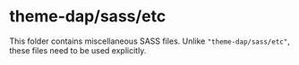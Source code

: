 # theme-dap/sass/etc

This folder contains miscellaneous SASS files. Unlike `"theme-dap/sass/etc"`, these files
need to be used explicitly.
